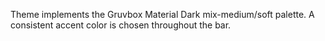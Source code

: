 Theme implements the Gruvbox Material Dark mix-medium/soft palette. A consistent accent color is chosen throughout the bar.
